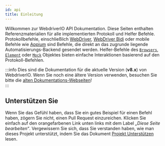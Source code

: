 ```yaml
---
id: api
title: Einleitung
---
```


Willkommen zur WebdriverIO API Dokumentation. Diese Seiten enthalten Referenzmaterialien für alle implementierten Protokoll und Helfer Befehle. Protokollbefehle, einschließlich [WebDriver](/docs/api/webdriver), [WebDriver Bidi](/docs/api/webdriverBidi) oder mobile Befehle wie [Appium](http://appium.io) sind Befehle, die direkt an das zugrunde liegende Automatisierungs-Backend gesendet werden. Helfer-Befehle des [`Browsers`](/docs/api/browser), [`Element`](/docs/api/element) oder [`Mock`](/docs/api/mock) Objektes bieten einfache Interaktionen basierend auf den Protokoll-Befehlen.

:::info
Dies sind die Dokumentation für die aktuelle Version (__v8.x__) von WebdriverIO. Wenn Sie noch eine ältere Version verwenden, besuchen Sie bitte die [alten Dokumentations-Webseiten](/versions)!  
:::

## Unterstützen Sie

Wenn Sie das Gefühl haben, dass Sie ein gutes Beispiel für einen Befehl haben, zögern Sie nicht, einen Pull Request einzureichen. Klicken Sie einfach auf den orangefarbenen Link unten links mit dem Label _„Diese Seite bearbeiten“_. Vergewissern Sie sich, dass Sie verstanden haben, wie man dieses Projekt unterstützt, indem Sie das Dokument [Projekt Unterstützen](https://github.com/webdriverio/webdriverio/blob/master/CONTRIBUTING.md) lesen.
